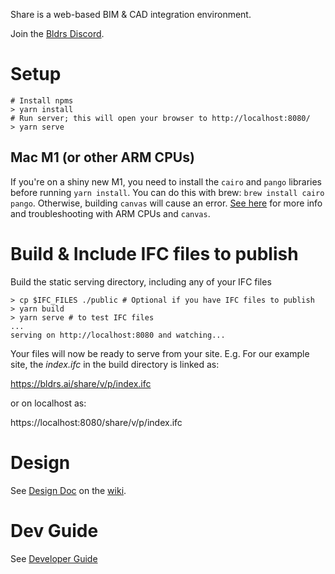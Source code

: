Share is a web-based BIM & CAD integration environment.

Join the [Bldrs Discord](https://discord.gg/apWHfDtkJs).

# Setup

```
# Install npms
> yarn install
# Run server; this will open your browser to http://localhost:8080/
> yarn serve
```

## Mac M1 (or other ARM CPUs)
If you're on a shiny new M1, you need to install the `cairo` and `pango` libraries before running `yarn install`. You can do this with brew: `brew install cairo pango`. Otherwise, building `canvas` will cause an error. [See here](https://github.com/Automattic/node-canvas/wiki/Installation%3A-Mac-OS-X) for more info and troubleshooting with ARM CPUs and `canvas`.

# Build & Include IFC files to publish

Build the static serving directory, including any of your IFC files

```
> cp $IFC_FILES ./public # Optional if you have IFC files to publish
> yarn build
> yarn serve # to test IFC files
...
serving on http://localhost:8080 and watching...
```

Your files will now be ready to serve from your site. E.g. For our example site, the _index.ifc_ in the build directory is linked as:

https://bldrs.ai/share/v/p/index.ifc

or on localhost as:

https://localhost:8080/share/v/p/index.ifc

# Design

See [Design Doc](https://github.com/bldrs-ai/Share/wiki/Design) on the [wiki](https://github.com/bldrs-ai/Share/wiki).

# Dev Guide

See [Developer Guide](https://github.com/bldrs-ai/Share/wiki/Developer-Guide)
